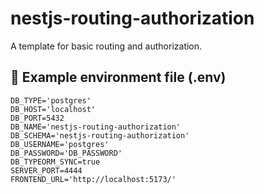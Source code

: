 # nestjs-routing-authorization
A template for basic routing and authorization.

## 📄 Example environment file (.env)
```env
DB_TYPE='postgres'
DB_HOST='localhost'
DB_PORT=5432
DB_NAME='nestjs-routing-authorization'
DB_SCHEMA='nestjs-routing-authorization'
DB_USERNAME='postgres'
DB_PASSWORD='DB_PASSWORD'
DB_TYPEORM_SYNC=true
SERVER_PORT=4444
FRONTEND_URL='http://localhost:5173/'